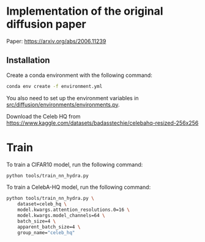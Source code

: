 

# Implementation of the original diffusion paper

Paper: https://arxiv.org/abs/2006.11239


## Installation

Create a conda environment with the following command:

```bash
conda env create -f environment.yml
```

You also need to set up the environment variables in [src/diffusion/environments/environments.py](src/diffusion/environments/environments.py).



Download the Celeb HQ from https://www.kaggle.com/datasets/badasstechie/celebahq-resized-256x256


# Train


To train a CIFAR10 model, run the following command:
```bash
python tools/train_nn_hydra.py
```

To train a CelebA-HQ model, run the following command:
```bash
python tools/train_nn_hydra.py \
	dataset=celeb_hq \
	model.kwargs.attention_resolutions.0=16 \
	model.kwargs.model_channels=64 \
	batch_size=4 \
	apparent_batch_size=4 \
	group_name="celeb_hq"
```